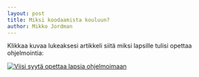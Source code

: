 ```yaml
---
layout: post
title: Miksi koodaamista kouluun?
author: Mikko Jordman
---
```


Klikkaa kuvaa lukeaksesi artikkeli siitä miksi lapsille tulisi opettaa ohjelmointia:

<a href="http://www.avatargeneration.com/2013/10/5-reasons-to-teach-kids-to-code/"><img src="{{ site.kuvat.blogi }}/5-reasons-to-teach-kids-to-code.jpg" alt="Viisi syytä opettaa lapsia ohjelmoimaan" /></a>